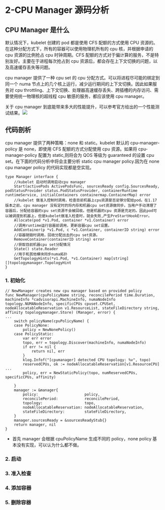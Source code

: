 # 2-CPU Manager 源码分析

## CPU Manager 是什么

默认情况下，kubelet 创建的 pod 都是使用 CFS 配额的方式使用 CPU 资源的。在这种分配方式下，所有的容器可以使用物理机所有的 cpu 核，并根据申请的 cpu 资源的比例抢占 cpu 时钟周期。CFS 配额的方式对于偏计算的服务，不是特别友好。主要在于进程每次抢占到 cpu 资源后，都会存在上下文切换的问题，以及高速缓存丢失等问题。

cpu manager 提供了一种 cpu set 的 cpu 分配方式。可以将进程尽可能的绑定到同一个 numa 节点上的几个核上运行，减少运行期间的上下文切换。因此如果服务对 cpu throttling、上下文切换、处理器高速缓存丢失、跨插槽的内存访问、需要使用统一物理核的超线程 cpu 敏感的服务，都应该使用 cpu manager。

关于 cpu manager 到底能带来多大的性能提升，可以参考官方给出的一个性能测试结果。![](https://d33wubrfki0l68.cloudfront.net/722e38cc2f45525d9904e6103b44ad221a469df1/9e871/images/blog/2018-07-24-cpu-manager/execution-time.png)

## 代码剖析

cpu manager 提供了两种策略：none 和 static。kubelet 默认的 cpu-manager-policy 是 none，即使用 CFS 配额的方式分配使用 cpu 资源。如果将 cpu-manager-policy 配置为 static,则将会为 QOS 等级为 guaranteed 的设置 cpu set。在下面的代码分析中将会主要分析 static cpu manager policy.因为在 none cpu manager policy 的代码实现都是空实现。

```golang
type Manager interface {
    //kubelet 启动时调用启动cpu manager
    Start(activePods ActivePodsFunc, sourcesReady config.SourcesReady, podStatusProvider status.PodStatusProvider, containerRuntime runtimeService, initialContainers containermap.ContainerMap) error
    //kubelet 做准入控制时调用，检查目前机器上cpu资源是否足够分配给pod。在1.17 版本之前，cpu manager 没有定时的将内存和机器cpu set资源做同步。当用户手动清理了容器后，分配给容器的cpu set资源不会被回收。但是机器的cpu 资源是充足的。因此pod可以被调度到机器上，但是kubelet做准入检查时，就会失败,产生PreStartHookError。
    Allocate(pod *v1.Pod, container *v1.Container) error
    //调用runtime运行容器前调用，更新容器cpu set设置。
    AddContainer(p *v1.Pod, c *v1.Container, containerID string) error
    //容器销毁时调用，回收分配出去的cpu set资源。
    RemoveContainer(containerID string) error
    //获取目前机器cpu set分配情况
    State() state.Reader
    //用于和其他模块同步numa拓扑
	GetTopologyHints(*v1.Pod, *v1.Container) map[string][]topologymanager.TopologyHint
}
```

### 1. 初始化

```golang
// NewManager creates new cpu manager based on provided policy
func NewManager(cpuPolicyName string, reconcilePeriod time.Duration, machineInfo *cadvisorapi.MachineInfo, numaNodeInfo topology.NUMANodeInfo, specificCPUs cpuset.CPUSet, nodeAllocatableReservation v1.ResourceList, stateFileDirectory string, affinity topologymanager.Store) (Manager, error) {
...
	switch policyName(cpuPolicyName) {
	case PolicyNone:
		policy = NewNonePolicy()
	case PolicyStatic:
		var err error
		topo, err = topology.Discover(machineInfo, numaNodeInfo)
		if err != nil {
			return nil, err
		}
		klog.Infof("[cpumanager] detected CPU topology: %v", topo)
		reservedCPUs, ok := nodeAllocatableReservation[v1.ResourceCPU]
...
		policy, err = NewStaticPolicy(topo, numReservedCPUs, specificCPUs, affinity)

	}
	manager := &manager{
		policy:                     policy,
		reconcilePeriod:            reconcilePeriod,
		topology:                   topo,
		nodeAllocatableReservation: nodeAllocatableReservation,
		stateFileDirectory:         stateFileDirectory,
	}
	manager.sourcesReady = &sourcesReadyStub{}
	return manager, nil
}
```

- 首先 manager 会根据 cpuPolicyName 生成不同的 policy，none policy 基本没有实现，可以认为什么都不做。

### 2. 启动

### 3. 准入检查

### 4. 添加容器

### 5. 删除容器
